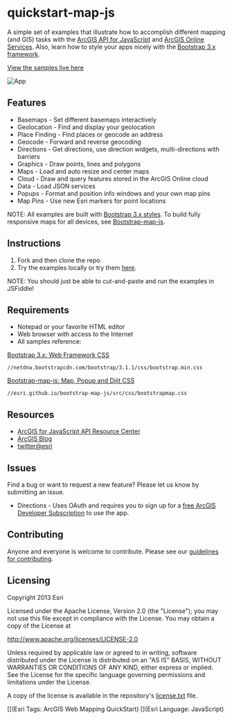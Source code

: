 # quickstart-map-js

A simple set of examples that illustrate how to accomplish different mapping (and GIS) tasks with the [ArcGIS API for JavaScript](http://developers.arcgis.com) and [ArcGIS Online Services](https://developers.arcgis.com/en/features/). Also, learn how to style your apps nicely with the [Bootstrap 3.x framework](http://getbootstrap.com).

[View the samples live here](http://esri.github.com/quickstart-map-js/index.html)

![App](https://raw.github.com/Esri/quickstart-map-js/master/quickstart-map-js.png)

## Features
* Basemaps - Set different basemaps interactively
* Geolocation - Find and display your geolocation
* Place Finding - Find places or geocode an address
* Geocode - Forward and reverse geocoding
* Directions - Get directions, use direction widgets, multi-directions with barriers
* Graphics - Draw points, lines and polygons
* Maps - Load and auto resize and center maps
* Cloud - Draw and query features stored in the ArcGIS Online cloud
* Data - Load JSON services
* Popups - Format and position info windows and your own map pins
* Map Pins - Use new Esri markers for point locations

NOTE: All examples are built with [Bootstrap 3.x styles](http://getbootstrap.com). To build fully responsive maps for all devices, see [Bootstrap-map-js](http://github.com/esri/bootstrap-map-js).

## Instructions

1. Fork and then clone the repo. 
2. Try the examples locally or try them [here](http://esri.github.com/quickstart-map-js/index.html).

NOTE: You should just be able to cut-and-paste and run the examples in JSFiddle!

## Requirements

* Notepad or your favorite HTML editor
* Web browser with access to the Internet
* All samples reference:

[Bootstrap 3.x: Web Framework CSS](http://getbootstrap.com)
```
//netdna.bootstrapcdn.com/bootstrap/3.1.1/css/bootstrap.min.css
```

[Bootstrap-map-js: Map, Popup and Dijit CSS](http://github.com/esri/bootstrap-map-js)
```
//esri.github.io/bootstrap-map-js/src/css/bootstrapmap.css
```

## Resources

* [ArcGIS for JavaScript API Resource Center](http://developers.arcgis.com)
* [ArcGIS Blog](http://blogs.esri.com/esri/arcgis/)
* [twitter@esri](http://twitter.com/esri)

## Issues

Find a bug or want to request a new feature?  Please let us know by submitting an issue.

* Directions - Uses OAuth and requires you to sign up for a [free ArcGIS Developer Subscription](https://developers.arcgis.com/en/sign-up/) to use the app.

## Contributing

Anyone and everyone is welcome to contribute. Please see our [guidelines for contributing](https://github.com/esri/contributing).

## Licensing
Copyright 2013 Esri

Licensed under the Apache License, Version 2.0 (the "License");
you may not use this file except in compliance with the License.
You may obtain a copy of the License at

   http://www.apache.org/licenses/LICENSE-2.0

Unless required by applicable law or agreed to in writing, software
distributed under the License is distributed on an "AS IS" BASIS,
WITHOUT WARRANTIES OR CONDITIONS OF ANY KIND, either express or implied.
See the License for the specific language governing permissions and
limitations under the License.

A copy of the license is available in the repository's [license.txt]( https://raw.github.com/Esri/quickstart-map-js/master/license.txt) file.

[](Esri Tags: ArcGIS Web Mapping QuickStart)
[](Esri Language: JavaScript)

